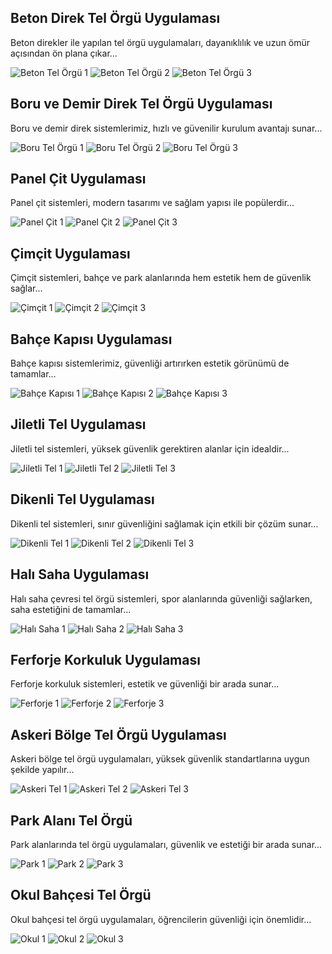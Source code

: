 <!-- Beton Direk Tel Örgü -->
<section id="beton-direk">
    <h2>Beton Direk Tel Örgü Uygulaması</h2>
    <p>Beton direkler ile yapılan tel örgü uygulamaları, dayanıklılık ve uzun ömür açısından ön plana çıkar...</p>
    <div class="gallery">
        <img src="beton1.jpg" alt="Beton Tel Örgü 1">
        <img src="beton2.jpg" alt="Beton Tel Örgü 2">
        <img src="beton3.jpg" alt="Beton Tel Örgü 3">
    </div>
</section>

<!-- Boru/Demir Direk Tel Örgü -->
<section id="boru-demir-direk">
    <h2>Boru ve Demir Direk Tel Örgü Uygulaması</h2>
    <p>Boru ve demir direk sistemlerimiz, hızlı ve güvenilir kurulum avantajı sunar...</p>
    <div class="gallery">
        <img src="boru1.jpg" alt="Boru Tel Örgü 1">
        <img src="boru2.jpg" alt="Boru Tel Örgü 2">
        <img src="boru3.jpg" alt="Boru Tel Örgü 3">
    </div>
</section>

<!-- Panel Çit -->
<section id="panel-cit">
    <h2>Panel Çit Uygulaması</h2>
    <p>Panel çit sistemleri, modern tasarımı ve sağlam yapısı ile popülerdir...</p>
    <div class="gallery">
        <img src="panel1.jpg" alt="Panel Çit 1">
        <img src="panel2.jpg" alt="Panel Çit 2">
        <img src="panel3.jpg" alt="Panel Çit 3">
    </div>
</section>

<!-- Çimçit -->
<section id="cimcit">
    <h2>Çimçit Uygulaması</h2>
    <p>Çimçit sistemleri, bahçe ve park alanlarında hem estetik hem de güvenlik sağlar...</p>
    <div class="gallery">
        <img src="cimcit1.jpg" alt="Çimçit 1">
        <img src="cimcit2.jpg" alt="Çimçit 2">
        <img src="cimcit3.jpg" alt="Çimçit 3">
    </div>
</section>

<!-- Bahçe Kapısı -->
<section id="bahce-kapisi">
    <h2>Bahçe Kapısı Uygulaması</h2>
    <p>Bahçe kapısı sistemlerimiz, güvenliği artırırken estetik görünümü de tamamlar...</p>
    <div class="gallery">
        <img src="kapi1.jpg" alt="Bahçe Kapısı 1">
        <img src="kapi2.jpg" alt="Bahçe Kapısı 2">
        <img src="kapi3.jpg" alt="Bahçe Kapısı 3">
    </div>
</section>

<!-- Jiletli Tel -->
<section id="jiletli-tel">
    <h2>Jiletli Tel Uygulaması</h2>
    <p>Jiletli tel sistemleri, yüksek güvenlik gerektiren alanlar için idealdir...</p>
    <div class="gallery">
        <img src="jilet1.jpg" alt="Jiletli Tel 1">
        <img src="jilet2.jpg" alt="Jiletli Tel 2">
        <img src="jilet3.jpg" alt="Jiletli Tel 3">
    </div>
</section>

<!-- Dikenli Tel -->
<section id="dikenli-tel">
    <h2>Dikenli Tel Uygulaması</h2>
    <p>Dikenli tel sistemleri, sınır güvenliğini sağlamak için etkili bir çözüm sunar...</p>
    <div class="gallery">
        <img src="diken1.jpg" alt="Dikenli Tel 1">
        <img src="diken2.jpg" alt="Dikenli Tel 2">
        <img src="diken3.jpg" alt="Dikenli Tel 3">
    </div>
</section>

<!-- Halısaha -->
<section id="halisaha">
    <h2>Halı Saha Uygulaması</h2>
    <p>Halı saha çevresi tel örgü sistemleri, spor alanlarında güvenliği sağlarken, saha estetiğini de tamamlar...</p>
    <div class="gallery">
        <img src="halisaha1.jpg" alt="Halı Saha 1">
        <img src="halisaha2.jpg" alt="Halı Saha 2">
        <img src="halisaha3.jpg" alt="Halı Saha 3">
    </div>
</section>

<!-- Ferforje Korkuluk -->
<section id="ferforje">
    <h2>Ferforje Korkuluk Uygulaması</h2>
    <p>Ferforje korkuluk sistemleri, estetik ve güvenliği bir arada sunar...</p>
    <div class="gallery">
        <img src="ferforje1.jpg" alt="Ferforje 1">
        <img src="ferforje2.jpg" alt="Ferforje 2">
        <img src="ferforje3.jpg" alt="Ferforje 3">
    </div>
</section>

<!-- Askeri Bölge Tel Örgü -->
<section id="askeri-bolge">
    <h2>Askeri Bölge Tel Örgü Uygulaması</h2>
    <p>Askeri bölge tel örgü uygulamaları, yüksek güvenlik standartlarına uygun şekilde yapılır...</p>
    <div class="gallery">
        <img src="askeri1.jpg" alt="Askeri Tel 1">
        <img src="askeri2.jpg" alt="Askeri Tel 2">
        <img src="askeri3.jpg" alt="Askeri Tel 3">
    </div>
</section>

<!-- Park Alanı -->
<section id="park-alani">
    <h2>Park Alanı Tel Örgü</h2>
    <p>Park alanlarında tel örgü uygulamaları, güvenlik ve estetiği bir arada sunar...</p>
    <div class="gallery">
        <img src="park1.jpg" alt="Park 1">
        <img src="park2.jpg" alt="Park 2">
        <img src="park3.jpg" alt="Park 3">
    </div>
</section>

<!-- Okul Bahçesi -->
<section id="okul">
    <h2>Okul Bahçesi Tel Örgü</h2>
    <p>Okul bahçesi tel örgü uygulamaları, öğrencilerin güvenliği için önemlidir...</p>
    <div class="gallery">
        <img src="okul1.jpg" alt="Okul 1">
        <img src="okul2.jpg" alt="Okul 2">
        <img src="okul3.jpg" alt="Okul 3">
    </div>
</section>
